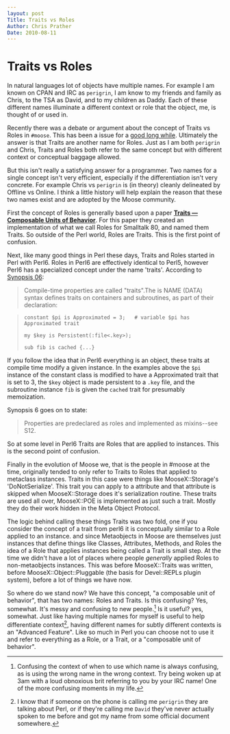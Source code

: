 ```yaml
---
layout: post
Title: Traits vs Roles
Author: Chris Prather
Date: 2010-08-11
---
```


# Traits vs Roles

In natural languages lot of objects have multiple names. For example I
am known on CPAN and IRC as `perigrin`, I am know to my friends and
family as Chris, to the TSA as David, and to my children as Daddy. Each
of these different names illuminate a different context or role that the
object, me, is thought of or used in.

Recently there was a debate or argument about the concept of Traits vs
Roles in `#moose`. This has been a issue for a [good long
while][so-traits]. Ultimately the answer is that Traits are another name
for Roles. Just as I am both `perigrin` and Chris, Traits and Roles both
refer to the same concept but with different context or conceptual
baggage allowed.

But this isn't really a satisfying answer for a programmer. Two names
for a single concept isn't very efficient, especially if the
differentiation isn't very concrete. For example Chris vs `perigrin` is
(in theory) cleanly delineated by Offline vs Online. I think a little
history will help explain the reason that these two names exist and are
adopted by the Moose community.

First the concept of Roles is generally based upon a paper 
[__Traits —Composable Units of Behavior__][scg]. For this paper they created an
implementation of what we call Roles for Smalltalk 80, and named them
Traits. So outside of the Perl world, Roles are Traits. This is the
first point of confusion.

Next, like many good things in Perl these days, Traits and Roles started
in Perl with Perl6. Roles in Perl6 are effectively identical to Perl5,
however Perl6 has a specialized concept under the name 'traits'.
According to [Synopsis 06][syn06]:

>    Compile-time properties are called "traits".The is NAME (DATA)
>    syntax defines traits on containers and subroutines, as part of
>    their declaration:

>     constant $pi is Approximated = 3;   # variable $pi has Approximated trait
>     
>     my $key is Persistent(:file<.key>);
>     
>     sub fib is cached {...}
     
If you follow the idea that in Perl6 everything is an object, these
traits at compile time modify a given instance. In the examples above
the `$pi` instance of the constant class is modified to have a
Approximated trait that is set to 3, the `$key` object is made
persistent to a `.key` file, and the subroutine instance `fib` is given
the `cached` trait for presumably memoization.

Synopsis 6 goes on to state:

>    Properties are predeclared as roles and implemented as mixins--see
>    S12.

So at some level in Perl6 Traits are Roles that are applied to
instances. This is the second point of confusion.

Finally in the evolution of Moose we, that is the people in #moose at
the time, originally tended to only refer to Traits to Roles that
applied to metaclass instances. Traits in this case were things like
MooseX::Storage's 'DoNotSerialize'. This trait you can apply to a
attribute and that attribute is skipped when MooseX::Storage does it's
serialization routine. These traits are used all over, MooseX::POE is
implemented as just such a trait. Mostly they do their work hidden in
the Meta Object Protocol.

The logic behind calling these things Traits was two fold, one if you
consider the concept of a trait from perl6 it is conceptually similar to
a Role applied to an instance. and since Metaobjects in Moose are
themselves just instances that define things like Classes, Attributes,
Methods, and Roles the idea of a Role that applies instances being
called a Trait is small step. At the time we didn't have a lot of places
where people *generally* applied Roles to non-metaobjects instances.
This was before MooseX::Traits was written, before
MooseX::Object::Pluggable (the basis for Devel::REPLs plugin system),
before a lot of things we have now.

So where do we stand now? We have this concept, "a composable unit of
behavior", that has two names: Roles and Traits. Is this confusing? Yes,
somewhat. It's messy and confusing to new people.[^1] Is it useful? yes,
somewhat. Just like having multiple names for myself is useful to help
differentiate context[^2], having different names for subtly different
contexts is an "Advanced Feature". Like so much in Perl you can choose
not to use it and refer to everything as a Role, or a Trait, or a
"composable unit of behavior".

[^1]: Confusing the context of when to use which name is always
confusing, as is using the wrong name in the wrong context. Try being
woken up at 3am with a loud obnoxious brit referring to you by your IRC
name! One of the more confusing moments in my life.

[^2]: I know that if someone on the phone is calling me `perigrin` they
are talking about Perl, or if they're calling me `David` they've never
actually spoken to me before and got my name from some official document
somewhere.

[so-traits]: http://stackoverflow.com/questions/1093506/how-do-roles-and-traits-differ-in-moose/
[scg]: http://scg.unibe.ch/research/traits
[syn06]: http://perlcabal.org/syn/S06.html#Properties_and_traits